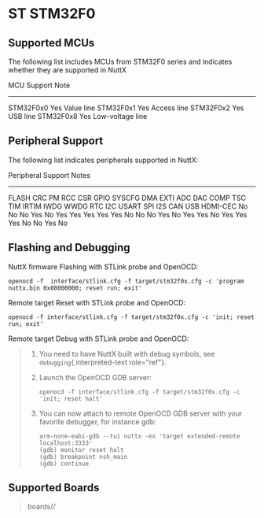 ST STM32F0
==========

Supported MCUs
--------------

The following list includes MCUs from STM32F0 series and indicates
whether they are supported in NuttX

  MCU         Support   Note
  ----------- --------- ------------------
  STM32F0x0   Yes       Value line
  STM32F0x1   Yes       Access line
  STM32F0x2   Yes       USB line
  STM32F0x8   Yes       Low-voltage line

Peripheral Support
------------------

The following list indicates peripherals supported in NuttX:

  Peripheral                                                                                                              Support                                                                                   Notes
  ----------------------------------------------------------------------------------------------------------------------- ----------------------------------------------------------------------------------------- -------
  FLASH CRC PM RCC CSR GPIO SYSCFG DMA EXTI ADC DAC COMP TSC TIM IRTIM IWDG WWDG RTC I2C USART SPI I2S CAN USB HDMI-CEC   No No No Yes No Yes Yes Yes Yes Yes No No No Yes No Yes Yes No Yes Yes Yes No No Yes No   

Flashing and Debugging
----------------------

NuttX firmware Flashing with STLink probe and OpenOCD:

    openocd -f  interface/stlink.cfg -f target/stm32f0x.cfg -c 'program nuttx.bin 0x08000000; reset run; exit'

Remote target Reset with STLink probe and OpenOCD:

    openocd -f interface/stlink.cfg -f target/stm32f0x.cfg -c 'init; reset run; exit'

Remote target Debug with STLink probe and OpenOCD:

> 1.  You need to have NuttX built with debug symbols, see
>     `debugging`{.interpreted-text role="ref"}.
>
> 2.  Launch the OpenOCD GDB server:
>
>         openocd -f interface/stlink.cfg -f target/stm32f0x.cfg -c 'init; reset halt'
>
> 3.  You can now attach to remote OpenOCD GDB server with your favorite
>     debugger, for instance gdb:
>
>         arm-none-eabi-gdb --tui nuttx -ex 'target extended-remote localhost:3333'
>         (gdb) monitor reset halt
>         (gdb) breakpoint nsh_main
>         (gdb) continue

Supported Boards
----------------

> boards/*/*
